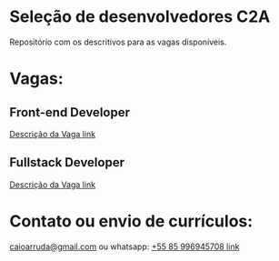 # Seleção de desenvolvedores C2A

Repositório com os descritivos para as vagas disponíveis.

# Vagas:

## Front-end Developer

[Descrição da Vaga link](https://github.com/caioarruda/c2aselecao/blob/main/FRONTEND.md)

## Fullstack Developer

[Descrição da Vaga link](https://github.com/caioarruda/c2aselecao/blob/main/FULLSTACK.md)

# Contato ou envio de currículos:
caioarruda@gmail.com ou whatsapp: [+55 85 996945708 link](https://api.whatsapp.com/send?phone=5585996945708)
